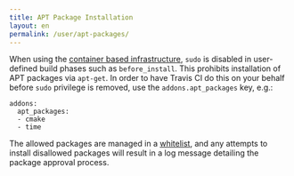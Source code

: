 ```yaml
---
title: APT Package Installation
layout: en
permalink: /user/apt-packages/
---
```

<div id="toc">
</div>

When using the [container based infrastructure](/user/workers/container-based-infrastructure/), `sudo` is disabled
in user-defined build phases such as `before_install`. This prohibits installation of APT packages via `apt-get`.
In order to have Travis CI do this on your behalf before `sudo` privilege is removed, use the `addons.apt_packages`
key, e.g.:

    addons:
      apt_packages:
      - cmake
      - time

The allowed packages are managed in a [whitelist](https://github.com/travis-ci/apt-package-whitelist), and any
attempts to install disallowed packages will result in a log message detailing the package approval process.
